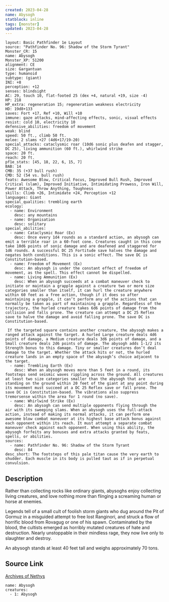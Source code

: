 ```yaml
---
created: 2023-04-28
name: Abysogh
statblock: inline
tags: [monster]
updated: 2023-04-28
---
```

```statblock
layout: Basic Pathfinder 1e Layout
source: "Pathfinder No. 96: Shadow of the Storm Tyrant"
Monster_CR: 15
name: Abysogh
Monster_XP: 51200
alignment: CE
size: Gargantuan
type: humanoid
subtype: (giant)
INI: +8
perception: +12
senses: blindsight
AC: 29, touch 10, flat-footed 25 (dex +4, natural +19, size -4)
HP: 218
HP_extra: regeneration 15; regeneration weakness electricity
HD: 19d8+133
saves: Fort +17, Ref +10, Will +10
immune: gaze attacks, mind-affecting effects, sonic, visual effects
resist: cold 10, electricity 10
defensive_abilities: freedom of movement
weak: blind
speed: 50 ft., climb 50 ft.
melee: 2 slams +27 (4d6+17/19-20)
special_attacks: cataclysmic roar (10d6 sonic plus deafen and stagger, DC 25), living ammunition (60 ft.), whirlwind strike
space: 20 ft.
reach: 20 ft.
pf1e_stats: [45, 18, 22, 6, 15, 7]
BAB: 14
CMB: 35 (+37 bull rush)
CMD: 52 (54 vs. bull rush)
feats: Awesome Blow, Critical Focus, Improved Bull Rush, Improved Critical (slam), Improved Initiative, Intimidating Prowess, Iron Will, Power Attack, Throw Anything, Toughness
skills: Climb +26, Intimidate +24, Perception +12
languages: Giant
special_qualities: trembling earth
ecology:
  - name: Environment
    desc: any mountains
  - name: Organisation
    desc: solitary
special_abilities:
  - name: Cataclysmic Roar (Ex)
    desc: Once every 1d4 rounds as a standard action, an abysogh can emit a terrible roar in a 60-foot cone. Creatures caught in this cone take 10d6 points of sonic damage and are deafened and staggered for 1d6 rounds. A successful DC 25 Fortitude save halves the damage and negates both conditions. This is a sonic effect. The save DC is Constitution-based.
  - name: Freedom of Movement (Ex)
    desc: An abysogh is under the constant effect of freedom of movement, as the spell. This effect cannot be dispelled.
  - name: Living Ammunition (Ex)
    desc: When an abysogh succeeds at a combat maneuver check to initiate or maintain a grapple against a creature two or more size categories smaller than itself, it can hurl the creature anywhere within 60 feet as a free action, though if it does so after maintaining a grapple, it can’t perform any of the actions that can normally be taken as part of maintaining a grapple. Regardless of the trajectory, the hurled creature takes 6d6 points of damage from the collision and falls prone. The creature can attempt a DC 25 Reflex save to halve the damage and avoid falling prone. The save DC is Constitution-based.

 If the targeted square contains another creature, the abysogh makes a ranged attack against the target. A hurled Large creature deals 4d6 points of damage, a Medium creature deals 3d6 points of damage, and a Small creature deals 2d6 points of damage. The abysogh adds 1-1/2 its Strength bonus to this damage. Tiny or smaller creatures don’t deal damage to the target. Whether the attack hits or not, the hurled creature lands in an empty space of the abysogh’s choice adjacent to the target.
  - name: Trembling Earth (Ex)
    desc: When an abysogh moves more than 5 feet in a round, its footsteps send seismic waves rippling across the ground. All creatures at least two size categories smaller than the abysogh that are standing on the ground within 20 feet of the giant at any point during its movement must succeed at a DC 25 Reflex save or fall prone. The save DC is Constitution-based. The vibrations also suppress tremorsense within the area for 1 round (no save).
  - name: Whirlwind Strike (Ex)
    desc: An abysogh can send multiple opponents flying through the air with its sweeping slams. When an abysogh uses the full-attack action, instead of making its normal attacks, it can perform one awesome blow combat maneuver at its highest base attack bonus against each opponent within its reach. It must attempt a separate combat maneuver check against each opponent. When using this ability, the abysogh forfeits any bonuses and extra attacks granted by feats, spells, or abilities.
sources:
  - name: Pathfinder No. 96: Shadow of the Storm Tyrant
    desc: 84
desc_short: The footsteps of this pale titan cause the very earth to shudder. Each muscle in its body is pulled taut as if in perpetual convulsion.
```
## Description
Rather than collecting rocks like ordinary giants, abysoghs enjoy collecting living creatures, and love nothing more than flinging a screaming human or horse at enemies.

Legends tell of a small cult of foolish storm giants who dug around the Pit of Gormuz in a misguided attempt to free lost Ranginori, and struck a flow of horrific blood from Rovagug or one of his spawn. Contaminated by the blood, the cultists emerged as horribly mutated creatures of hate and destruction. Nearly unstoppable in their mindless rage, they now live only to slaughter and destroy.

An abysogh stands at least 40 feet tall and weighs approximately 70 tons.
## Source Link
[Archives of Nethys](https://aonprd.com/MonsterDisplay.aspx?ItemName=Abysogh)
```encounter-table
name: Abysogh
creatures:
  - 1: Abysogh
```
